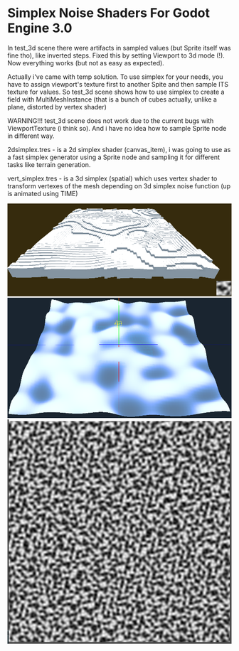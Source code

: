 # Simplex Noise Shaders For Godot Engine 3.0

In test_3d scene there were artifacts in sampled values (but Sprite itself was fine tho), like inverted steps. Fixed this by setting Viewport to 3d mode (!). Now everything works (but not as easy as expected).

Actually i've came with temp solution. To use simplex for your needs, you have to assign viewport's texture first to another Spite and then sample ITS texture for values. So test_3d scene shows how to use simplex to create a field with MultiMeshInstance (that is a bunch of cubes actually, unlike a plane, distorted by vertex shader)

WARNING!!! test_3d scene does not work due to the current bugs with ViewportTexture (i think so). And i have no idea how to sample Sprite node in different way.

2dsimplex.tres - is a 2d simplex shader (canvas_item), i was going to use as a fast simplex generator using a Sprite node and sampling it for different tasks like terrain generation.

vert_simplex.tres - is a 3d simplex (spatial) which uses vertex shader to transform vertexes of the mesh depending on 3d simplex noise function (up is animated using TIME)

[![screenshot3](/screen3.png)](https://godotengine.org)
[![screenshot1](/screen1.png)](https://godotengine.org)
[![screenshot2](/screen2.png)](https://godotengine.org)
